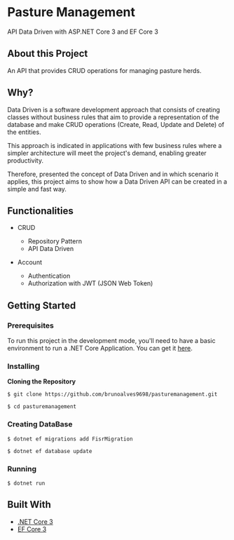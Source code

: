 # Pasture Management

API Data Driven with ASP.NET Core 3 and EF Core 3

## About this Project

An API that provides CRUD operations for managing pasture herds.

## Why?

Data Driven is a software development approach that consists of creating classes without business rules that aim to provide a representation of the database and make CRUD operations (Create, Read, Update and Delete) of the entities.

This approach is indicated in applications with few business rules where a simpler architecture will meet the project's demand, enabling greater productivity.

Therefore, presented the concept of Data Driven and in which scenario it applies, this project aims to show how a Data Driven API can be created in a simple and fast way.

## Functionalities

- CRUD
  - Repository Pattern
  - API Data Driven

- Account
  - Authentication
  - Authorization with JWT (JSON Web Token)
  
## Getting Started

### Prerequisites

To run this project in the development mode, you'll need to have a basic environment to run a .NET Core Application. You can get it [here](https://dotnet.microsoft.com/download).

### Installing

**Cloning the Repository**

```
$ git clone https://github.com/brunoalves9698/pasturemanagement.git

$ cd pasturemanagement
```

### Creating DataBase

```
$ dotnet ef migrations add FisrMigration

$ dotnet ef database update
```

### Running

```
$ dotnet run
```

## Built With

- [.NET Core 3](https://docs.microsoft.com/pt-br/dotnet/core/)
- [EF Core 3](https://docs.microsoft.com/pt-br/ef/core/get-started/?tabs=netcore-cli)

